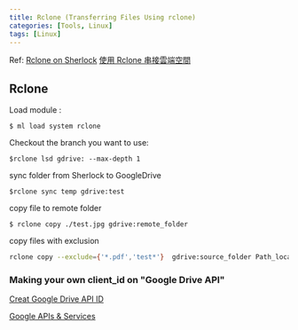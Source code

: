 ```yaml
---
title: Rclone (Transferring Files Using rclone)
categories: [Tools, Linux]
tags: [Linux]
---
```

Ref: [Rclone on Sherlock](https://www.sherlock.stanford.edu/docs/software/using/rclone/?h=rclone#connection)
[使用 Rclone 串接雲端空間](https://www.google.com/url?sa=t&rct=j&q=&esrc=s&source=web&cd=&cad=rja&uact=8&ved=2ahUKEwil3Pv57-H7AhW_RTABHeG1DUkQFnoECBUQAQ&url=https%3A%2F%2Fiservice.nchc.org.tw%2Fdownload_file.php%3Ff%3D5G7AkAdcLrsExQugX1yjaY6h1__l9FM_rN4sIIhOhaKvd4nSrAmTh9Ifu5_uLRnsvtXStxkPNcGXxFoLkEIJOw&usg=AOvVaw1bqFdNwGXtIeNChqC-Lb5V)


## Rclone

Load module :
```console
$ ml load system rclone
```

Checkout the branch you want to use:
```console
$rclone lsd gdrive: --max-depth 1
```

sync folder from Sherlock to GoogleDrive
```console
$rclone sync temp gdrive:test
```

copy file to remote folder
```console
$ rclone copy ./test.jpg gdrive:remote_folder
```
copy files with exclusion
```bash
rclone copy --exclude={'*.pdf','test*'}  gdrive:source_folder Path_local_folder 
```

### Making your own client_id on "Google Drive API"
[Creat Google Drive API ID](https://rclone.org/drive/#making-your-own-client-id)

[Google APIs & Services](https://console.cloud.google.com/apis/)


